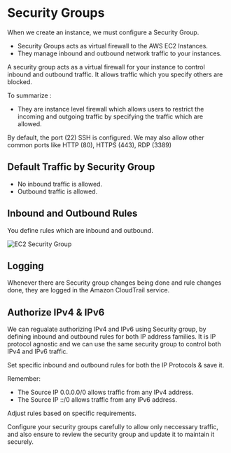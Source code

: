 # Security Groups

When we create an instance, we must configure a Security Group.
- Security Groups acts as virtual firewall to the AWS EC2 Instances.
- They manage inbound and outbound network traffic to your instances.

A security group acts as a virtual firewall for your instance to control inbound and outbound traffic.
It allows traffic which you specify others are blocked.

To summarize :
- They are instance level firewall which allows users to restrict the incoming and outgoing traffic by specifying the traffic which are allowed.
  
By default, the port (22) SSH is configured.
We may also allow other common ports like HTTP (80), HTTPS (443), RDP (3389)

## Default Traffic by Security Group
- No inbound traffic is allowed.
- Outbound traffic is allowed.

##  Inbound and Outbound Rules
You define rules which are inbound and outbound.

![EC2 Security Group](https://github.com/V-R-7/AWS-EC2/assets/62888693/3561177b-d4e5-4c0b-a308-4b047a7fd6cb)

## Logging 

Whenever there are Security group changes being done and rule changes done, they are logged in the Amazon CloudTrail service.

## Authorize IPv4 & IPv6

We can regualate authorizing IPv4 and IPv6 using Security group, by defining inbound and outbound rules for both IP address families.
It is IP protocol agnostic and we can use the same security group to control both IPv4 and IPv6 traffic.

Set specific inbound and outbound rules for both the IP Protocols & save it.

Remember:
- The Source IP 0.0.0.0/0 allows traffic from any IPv4 address.
- The Source IP ::/0 allows traffic from any IPv6 address.

Adjust rules based on specific requirements.

Configure your security groups carefully to allow only neccessary traffic, and also ensure to review the security group and update it to maintain it securely. 


